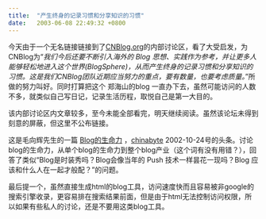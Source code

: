 ```yaml
---
title:  "产生终身的记录习惯和分享知识的习惯"
date:   2003-06-08 22:49:32 +0800
---
```


今天由于一个无名链接链接到了[CNBlog.org](http://www.cnblog.org/blog)的内部讨论区，看了大受启发，为CNBlog为“_我们今后还要不断引入海外的 Blog 思想、实践作为参考，并让更多人能够轻松地进入这个世界(BlogSphere)，从而产生终身的记录习惯和分享知识的习惯。这是我们CNBlog团队近期应当努力的重点，要有数量，也要考虑质量。_”所做的努力叫好。同时打算把这个 郑海山的blog 一直办下去，虽然可能访问的人数不多，就类似自己写日记，记录生活历程，取悦自己是第一大目的。  

该内部讨论区内文章较多，至今未能全部看完，明天继续阅读。虽然该论坛未得到刻意的屏蔽，但这里不公布链接。  

这是毛向辉先生的一篇 [Blog的生命力](http://column.chinabyte.com/20021024/1636584.shtml) ，[chinabyte](http://www.chinabyte.com/) 2002-10-24号的头条。讨论blog的生命力，从单个blog的生命力到整个blog产业（这个词有没有用错？），回答了类似“Blog是时装秀吗？Blog会像当年的 Push 技术一样昙花一现吗？Blog 应该和什么人在一起才般配？”的问题。  

最后提一个，虽然直接生成html的blog工具，访问速度快而且容易被非google的搜索引擎收录，更容易排在搜索结果前面，但是由于html无法控制访问权限，所以如果有些私人的讨论，还是不要用这类blog工具。  

